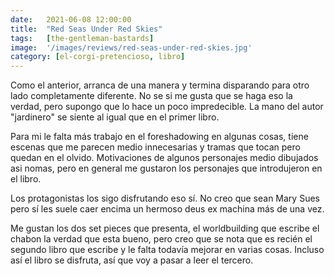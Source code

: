 ```yaml
---
date:   2021-06-08 12:00:00
title:  "Red Seas Under Red Skies"
tags:   [the-gentleman-bastards]
image:  '/images/reviews/red-seas-under-red-skies.jpg'
category: [el-corgi-pretencioso, libro]
---
```

Como el anterior, arranca de una manera y termina disparando para otro lado completamente diferente. No se si me gusta que se haga eso la verdad, pero supongo que lo hace un poco impredecible. La mano del autor "jardinero" se siente al igual que en el primer libro.

Para mi le falta más trabajo en el foreshadowing en algunas cosas, tiene escenas que me parecen medio innecesarias y tramas que tocan pero quedan en el olvido. Motivaciones de algunos personajes medio dibujados asi nomas, pero en general me gustaron los personajes que introdujeron en el libro.

Los protagonistas los sigo disfrutando eso sí. No creo que sean Mary Sues pero sí les suele caer encima un hermoso deus ex machina más de una vez.

Me gustan los dos set pieces que presenta, el worldbuilding que escribe el chabon la verdad que esta bueno, pero creo que se nota que es recién el segundo libro que escribe y le falta todavía mejorar en varias cosas. Incluso así el libro se disfruta, así que voy a pasar a leer el tercero. 
